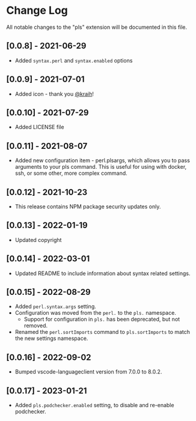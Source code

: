 # Change Log

All notable changes to the "pls" extension will be documented in this file.

## [0.0.8] - 2021-06-29
- Added `syntax.perl` and `syntax.enabled` options

## [0.0.9] - 2021-07-01
- Added icon - thank you [@kraih](https://github.com/kraih)!

## [0.0.10] - 2021-07-29
- Added LICENSE file

## [0.0.11] - 2021-08-07
- Added new configuration item - perl.plsargs, which
  allows you to pass arguments to your pls command. This is useful
  for using with docker, ssh, or some other, more complex command.

## [0.0.12] - 2021-10-23
- This release contains NPM package security updates only.

## [0.0.13] - 2022-01-19
- Updated copyright

## [0.0.14] - 2022-03-01
- Updated README to include information about syntax related settings.

## [0.0.15] - 2022-08-29
- Added `perl.syntax.args` setting.
- Configuration was moved from the `perl.` to the `pls.` namespace.
  - Support for configuration in `pls.` has been deprecated, but not removed.
- Renamed the `perl.sortImports` command to `pls.sortImports` to match the new settings namespace.

## [0.0.16] - 2022-09-02
- Bumped vscode-languageclient version from 7.0.0 to 8.0.2.

## [0.0.17] - 2023-01-21
- Added `pls.podchecker.enabled` setting, to disable and re-enable podchecker.
